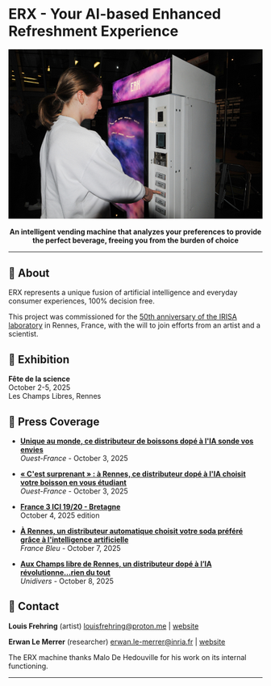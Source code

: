
# ERX - Your AI-based Enhanced Refreshment Experience

<p align="center">
  <img src="https://raw.githubusercontent.com/erx-ai/erx-ai.github.com/main/side.jpg" alt="ERX Vending Machine" width="900"/>
</p>

<p align="center">
  <strong>An intelligent vending machine that analyzes your preferences to provide the perfect beverage, freeing you from the burden of choice</strong>
</p>

---

## 🎯 About

ERX represents a unique fusion of artificial intelligence and everyday consumer experiences, 100% decision free.

This project was commissioned for the [50th anniversary of the IRISA laboratory](https://www.irisa.fr/en/50-years-of-irisa) in Rennes, France, with the will to join efforts from an artist and a scientist.

## 📅 Exhibition

**Fête de la science**  
October 2-5, 2025  
Les Champs Libres, Rennes

## 📰 Press Coverage

- **[Unique au monde, ce distributeur de boissons dopé à l'IA sonde vos envies](https://www.ouest-france.fr/bretagne/video-unique-au-monde-ce-distributeur-de-boissons-dopes-a-l-ia-sonde-vos-envies-3dcc649c-9821-4f3a-9ee2-c93a9418374c)**  
  *Ouest-France* - October 3, 2025

- **[« C'est surprenant » : à Rennes, ce distributeur dopé à l'IA choisit votre boisson en vous étudiant](https://www.ouest-france.fr/bretagne/rennes-35000/cest-surprenant-a-rennes-ce-distributeur-dope-a-lia-choisit-votre-boisson-en-vous-etudiant-173466e6-a066-11f0-a698-dbf3ac8f3cb6)**  
  *Ouest-France* - October 3, 2025

- **[France 3 ICI 19/20 - Bretagne](https://www.youtube.com/watch?v=DZRJDamPa8g)**  
  October 4, 2025 edition

- **[À Rennes, un distributeur automatique choisit votre soda préféré grâce à l'intelligence artificielle](https://www.francebleu.fr/infos/insolite/a-rennes-un-distributeur-automatique-choisit-votre-soda-prefere-grace-a-l-intelligence-artificielle-2615999)**  
  *France Bleu* - October 7, 2025

- **[Aux Champs libre de Rennes, un distributeur dopé à l’IA révolutionne…rien du tout](https://unidivers.fr/distributeur-ia-boisson-personalise/)**  
  *Unidivers* - October 8, 2025

## 📧 Contact

**Louis Frehring** (artist) louisfrehring@proton.me | [website](https://louisfrehring.net/)

**Erwan Le Merrer** (researcher) erwan.le-merrer@inria.fr | [website](https://erwanlemerrer.github.io/)

The ERX machine thanks Malo De Hedouville for his work on its internal functioning.

---
